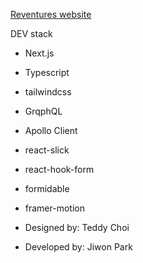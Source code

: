 [Reventures website](https://reventures.vercel.app/)

DEV stack

- Next.js
- Typescript
- tailwindcss
- GrqphQL
- Apollo Client
- react-slick
- react-hook-form
- formidable
- framer-motion

- Designed by: Teddy Choi
- Developed by: Jiwon Park
